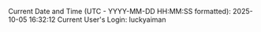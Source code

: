 Current Date and Time (UTC - YYYY-MM-DD HH:MM:SS formatted): 2025-10-05 16:32:12
Current User's Login: luckyaiman
